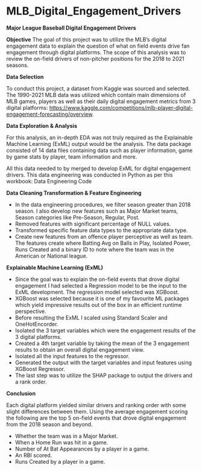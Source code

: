 # MLB_Digital_Engagement_Drivers
**Major League Baseball Digital Engagement Drivers**

**Objective**
The goal of this project was to utilize the MLB’s digital engagement data to explain the question of what on field events drive fan engagement through digital platforms. The scope of this analysis was to review the on-field drivers of non-pitcher positions for the 2018 to 2021 seasons.

**Data Selection**

To conduct this project, a dataset from Kaggle was sourced and selected. The 1990-2021 MLB data was utilized which contain main dimensions of MLB games, players as well as their daily digital engagement metrics from 3 digital platforms: https://www.kaggle.com/competitions/mlb-player-digital-engagement-forecasting/overview.

**Data Exploration & Analysis**

For this analysis, an in-depth EDA was not truly required as the Explainable Machine Learning (ExML) output would be the analysis. The data package consisted of 14 data files containing data such as player information, game by game stats by player, team information and more.

All this data needed to by merged to develop ExML for digital engagement drivers. This data engineering was conducted in Python as per this workbook: Data Engineering Code

**Data Cleaning Transformation & Feature Engineering**

*	In the data engineering procedures, we filter season greater than 2018 season. I also develop new features such as Major Market teams, Season categories like Pre-Season, Regular, Post.
*	Removed features with significant percentage of NULL values.
*	Transformed specific feature data types to the appropriate data type.
*	Create new features from an offence player perceptive as well as team. The features create where Batting Avg on Balls in Play, Isolated Power, Runs Created and a binary ID to note where the team was in the American or National league.

**Explainable Machine Learning (ExML)**

*	Since the goal was to explain the on-field events that drove digital engagement I had selected a Regression model to be the input to the ExML development. The regression model selected was XGBoost.
*	XGBoost was selected because it is one of my favourite ML packages which yield impressive results out of the box in an efficient runtime perspective.
*	Before resulting the ExML I scaled using Standard Scaler and OneHotEncorder.
*	Isolated the 3 target variables which were the engagement results of the 3 digital platforms.
*	Created a 4th target variable by taking the mean of the 3 engagement results to obtain an overall digital engagement view.
*	Isolated all the input features to the regressor.
*	Generated the output with the target variables and input features using XGBoost Regressor.
*	The last step was to utilize the SHAP package to output the drivers and a rank order.

**Conclusion**

Each digital platform yielded similar drivers and ranking order with some slight differences between them. Using the average engagement scoring the following are the top 5 on-field events that drove digital engagement from the 2018 season and beyond.

*	Whether the team was in a Major Market.
*	When a Home Run was hit in a game.
*	Number of At Bat Appearances by a player in a game.
*	An RBI scored.
*	Runs Created by a player in a game.
